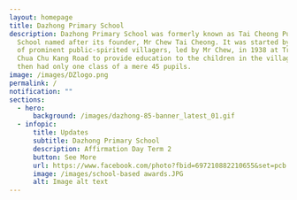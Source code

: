 ```yaml
---
layout: homepage
title: Dazhong Primary School
description: Dazhong Primary School was formerly known as Tai Cheong Public
  School named after its founder, Mr Chew Tai Cheong. It was started by a group
  of prominent public-spirited villagers, led by Mr Chew, in 1938 at Track 5
  Chua Chu Kang Road to provide education to the children in the village. It
  then had only one class of a mere 45 pupils.
image: /images/DZlogo.png
permalink: /
notification: ""
sections:
  - hero:
      background: /images/dazhong-85-banner_latest_01.gif
  - infopic:
      title: Updates
      subtitle: Dazhong Primary School
      description: Affirmation Day Term 2
      button: See More
      url: https://www.facebook.com/photo?fbid=697210882210655&set=pcb.697211008877309
      image: /images/school-based awards.JPG
      alt: Image alt text
---
```

